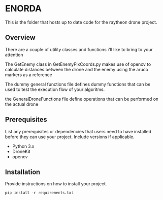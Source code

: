 # ENORDA

This is the folder that hosts up to date code for the raytheon drone project.

## Overview

There are a couple of utility classes and functions i'll like to bring to your attention

The GetEnemy class in GetEnemyPixCoords.py makes use of opencv to calculate distances between
the drone and the enemy using the aruco markers as a reference

The dummy general functions file defines dummy functions that can be used to test the execution
flow of your algoritms. 

the GeneralDroneFunctions file define operations that can be performed on the actual drone

## Prerequisites
List any prerequisites or dependencies that users need to have installed before they can use your project. Include versions if applicable.

- Python 3.x
- DroneKit
- opencv

## Installation

Provide instructions on how to install your project.

```
pip install -r requirements.txt
```

